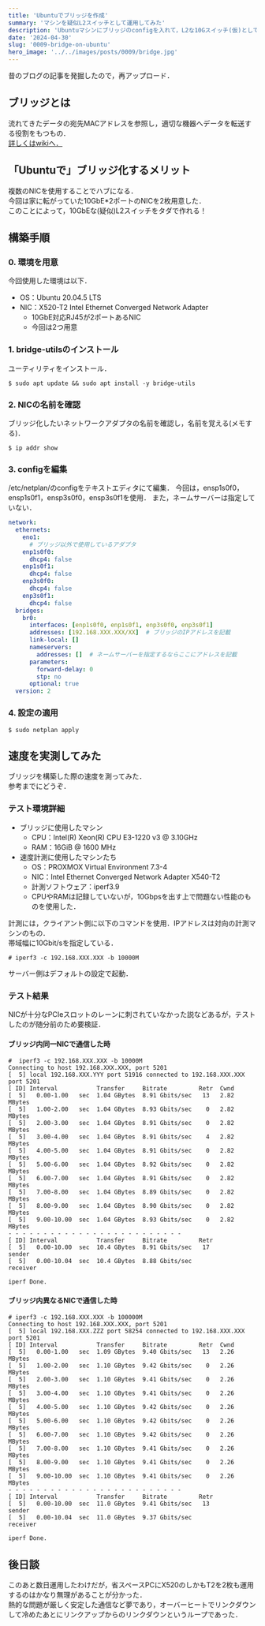 ```yaml
---
title: 'Ubuntuでブリッジを作成'
summary: 'マシンを疑似L2スイッチとして運用してみた'
description: 'Ubuntuマシンにブリッジのconfigを入れて，L2な10Gスイッチ(仮)として運用してみました．スピードテストも実施．'
date: '2024-04-30'
slug: '0009-bridge-on-ubuntu'
hero_image: '../../images/posts/0009/bridge.jpg'
---
```


昔のブログの記事を発掘したので，再アップロード．

## ブリッジとは
流れてきたデータの宛先MACアドレスを参照し，適切な機器へデータを転送する役割をもつもの．<br/>
[詳しくはwikiへ．](https://ja.wikipedia.org/wiki/%E3%83%96%E3%83%AA%E3%83%83%E3%82%B8_%28%E3%83%8D%E3%83%83%E3%83%88%E3%83%AF%E3%83%BC%E3%82%AF%E6%A9%9F%E5%99%A8%29)

## 「Ubuntuで」ブリッジ化するメリット
複数のNICを使用することでハブになる．<br/>
今回は家に転がっていた10GbE*2ポートのNICを2枚用意した．<br/>
このことによって，10GbEな(疑似)L2スイッチをタダで作れる！<br/>

## 構築手順
### 0. 環境を用意
今回使用した環境は以下．
- OS：Ubuntu 20.04.5 LTS
- NIC：X520-T2 Intel Ethernet Converged Network Adapter
  - 10GbE対応RJ45が2ポートあるNIC
  - 今回は2つ用意

### 1. bridge-utilsのインストール
ユーティリティをインストール．
```
$ sudo apt update && sudo apt install -y bridge-utils
```

### 2. NICの名前を確認
ブリッジ化したいネットワークアダプタの名前を確認し，名前を覚える(メモする)．
```
$ ip addr show
```

### 3. configを編集
/etc/netplan/のconfigをテキストエディタにて編集．
今回は，ensp1s0f0，ensp1s0f1，ensp3s0f0，ensp3s0f1を使用．
また，ネームサーバーは指定していない．
```yaml
network:
  ethernets:
    eno1:
      # ブリッジ以外で使用しているアダプタ
    enp1s0f0:
      dhcp4: false
    enp1s0f1:
      dhcp4: false
    enp3s0f0:
      dhcp4: false
    enp3s0f1:
      dhcp4: false
  bridges:
    br0:
      interfaces: [enp1s0f0, enp1s0f1, enp3s0f0, enp3s0f1]
      addresses: [192.168.XXX.XXX/XX]  # ブリッジのIPアドレスを記載
      link-local: []
      nameservers:
        addresses: []  # ネームサーバーを指定するならここにアドレスを記載
      parameters:
        forward-delay: 0
        stp: no
      optional: true
  version: 2
```

### 4. 設定の適用
```
$ sudo netplan apply
```

## 速度を実測してみた
ブリッジを構築した際の速度を測ってみた．<br/>
参考までにどうぞ．

### テスト環境詳細
- ブリッジに使用したマシン
  - CPU：Intel(R) Xeon(R) CPU E3-1220 v3 @ 3.10GHz
  - RAM：16GiB @ 1600 MHz
- 速度計測に使用したマシンたち
  - OS：PROXMOX Virtual Environment 7.3-4
  - NIC：Intel Ethernet Converged Network Adapter X540-T2
  - 計測ソフトウェア：iperf3.9
  - CPUやRAMは記録していないが，10Gbpsを出す上で問題ない性能のものを使用した．

計測には，クライアント側に以下のコマンドを使用．IPアドレスは対向の計測マシンのもの．<br/>
帯域幅に10Gbit/sを指定している．<br/>

```
# iperf3 -c 192.168.XXX.XXX -b 10000M
```

サーバー側はデフォルトの設定で起動．

### テスト結果
NICが十分なPCIeスロットのレーンに刺されていなかった説などあるが，テストしたのが随分前のため要検証．

#### ブリッジ内同一NICで通信した時
```
#  iperf3 -c 192.168.XXX.XXX -b 10000M
Connecting to host 192.168.XXX.XXX, port 5201
[  5] local 192.168.XXX.YYY port 51916 connected to 192.168.XXX.XXX port 5201
[ ID] Interval           Transfer     Bitrate         Retr  Cwnd
[  5]   0.00-1.00   sec  1.04 GBytes  8.91 Gbits/sec   13   2.82 MBytes
[  5]   1.00-2.00   sec  1.04 GBytes  8.93 Gbits/sec    0   2.82 MBytes
[  5]   2.00-3.00   sec  1.04 GBytes  8.91 Gbits/sec    0   2.82 MBytes
[  5]   3.00-4.00   sec  1.04 GBytes  8.91 Gbits/sec    4   2.82 MBytes
[  5]   4.00-5.00   sec  1.04 GBytes  8.91 Gbits/sec    0   2.82 MBytes
[  5]   5.00-6.00   sec  1.04 GBytes  8.92 Gbits/sec    0   2.82 MBytes
[  5]   6.00-7.00   sec  1.04 GBytes  8.91 Gbits/sec    0   2.82 MBytes
[  5]   7.00-8.00   sec  1.04 GBytes  8.89 Gbits/sec    0   2.82 MBytes
[  5]   8.00-9.00   sec  1.04 GBytes  8.90 Gbits/sec    0   2.82 MBytes
[  5]   9.00-10.00  sec  1.04 GBytes  8.93 Gbits/sec    0   2.82 MBytes
- - - - - - - - - - - - - - - - - - - - - - - - -
[ ID] Interval           Transfer     Bitrate         Retr
[  5]   0.00-10.00  sec  10.4 GBytes  8.91 Gbits/sec   17             sender
[  5]   0.00-10.04  sec  10.4 GBytes  8.88 Gbits/sec                  receiver

iperf Done.
```

#### ブリッジ内異なるNICで通信した時
```
# iperf3 -c 192.168.XXX.XXX -b 100000M
Connecting to host 192.168.XXX.XXX, port 5201
[  5] local 192.168.XXX.ZZZ port 58254 connected to 192.168.XXX.XXX port 5201
[ ID] Interval           Transfer     Bitrate         Retr  Cwnd
[  5]   0.00-1.00   sec  1.09 GBytes  9.40 Gbits/sec   13   2.26 MBytes
[  5]   1.00-2.00   sec  1.10 GBytes  9.42 Gbits/sec    0   2.26 MBytes
[  5]   2.00-3.00   sec  1.10 GBytes  9.41 Gbits/sec    0   2.26 MBytes
[  5]   3.00-4.00   sec  1.10 GBytes  9.41 Gbits/sec    0   2.26 MBytes
[  5]   4.00-5.00   sec  1.10 GBytes  9.42 Gbits/sec    0   2.26 MBytes
[  5]   5.00-6.00   sec  1.10 GBytes  9.42 Gbits/sec    0   2.26 MBytes
[  5]   6.00-7.00   sec  1.10 GBytes  9.42 Gbits/sec    0   2.26 MBytes
[  5]   7.00-8.00   sec  1.10 GBytes  9.41 Gbits/sec    0   2.26 MBytes
[  5]   8.00-9.00   sec  1.10 GBytes  9.41 Gbits/sec    0   2.26 MBytes
[  5]   9.00-10.00  sec  1.10 GBytes  9.41 Gbits/sec    0   2.26 MBytes
- - - - - - - - - - - - - - - - - - - - - - - - -
[ ID] Interval           Transfer     Bitrate         Retr
[  5]   0.00-10.00  sec  11.0 GBytes  9.41 Gbits/sec   13             sender
[  5]   0.00-10.04  sec  11.0 GBytes  9.37 Gbits/sec                  receiver

iperf Done.
```

## 後日談
このあと数日運用したわけだが，省スペースPCにX520のしかもT2を2枚も運用するのはかなり無理があることが分かった．<br/>
熱的な問題が厳しく安定した通信など夢であり，オーバーヒートでリンクダウンして冷めたあとにリンクアップからのリンクダウンというループであった．<br/>